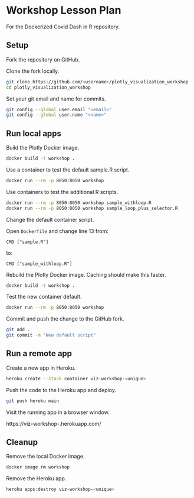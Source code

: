 # Workshop Lesson Plan

For the Dockerized Covid Dash in R repository.

## Setup

Fork the repository on GitHub.

Clone the fork locally.

```bash
git clone https://github.com/<username>/plotly_visualization_workshop
cd plotly_visualization_workshop
```

Set your git email and name for commits.

```bash
git config --global user.email "<email>"
git config --global user.name "<name>"
```

## Run local apps

Build the Plotly Docker image.

```bash
docker build -t workshop .
```

Use a container to test the default sample.R script.

```bash
docker run --rm -p 8050:8050 workshop
```

Use containers to test the additional R scripts.

```bash
docker run --rm -p 8050:8050 workshop sample_withloop.R
docker run --rm -p 8050:8050 workshop sample_loop_plus_selector.R
```

Change the default container script.

Open `Dockerfile` and change line 13 from:

    CMD ["sample.R"]

to:

    CMD ["sample_withloop.R"]

Rebuild the Plotly Docker image. Caching should make this faster.

```bash
docker build -t workshop .
```

Test the new container default.

```bash
docker run --rm -p 8050:8050 workshop
```

Commit and push the change to the GitHub fork.

```bash
git add .
git commit -m "New default script"
```

## Run a remote app

Create a new app in Heroku.

```bash
heroku create --stack container viz-workshop-<unique>
```

Push the code to the Heroku app and deploy.

```bash
git push heroku main
```

Visit the running app in a browser window.

https://viz-workshop-<unique>.herokuapp.com/

## Cleanup

Remove the local Docker image.

```bash
docker image rm workshop
```

Remove the Heroku app.

```bash
heroku apps:destroy viz-workshop-<unique>
```
